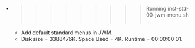 * >>>>>>>>> Running inst-std-00-jwm-menu.sh ...
  * Add default standard menus in JWM.
  * Disk size = 3388476K. Space Used = 4K. Runtime = 00:00:00:01.
